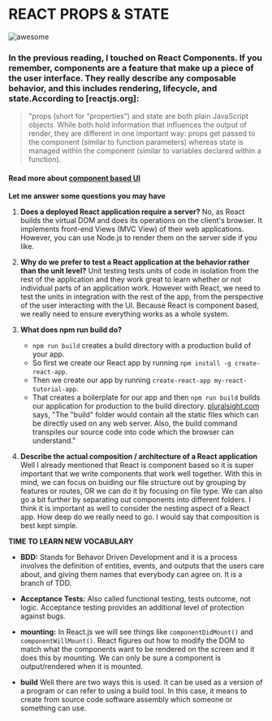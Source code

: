 # REACT PROPS & STATE

![awesome](https://media.giphy.com/media/MCKQEmHkUyGf6/giphy.gif)

### In the previous reading, I touched on React Components. If you remember, components are a feature that make up a piece of the user interface. They really describe any composable behavior, and this includes rendering, lifecycle, and state.According to [reactjs.org]:
> "props (short for “properties”) and state are both plain JavaScript objects. While both hold information that influences the output of render, they are different in one important way: props get passed to the component (similar to function parameters) whereas state is managed within the component (similar to variables declared within a function). 


#### Read more about [component based UI](https://rivad2.github.io/reading-notes/401/class-26.html)

**Let me answer some questions you may have**

1. **Does a deployed React application require a server?** 
No, as React builds the virtual DOM and does its operations on the client's browser. It implements front-end Views (MVC View) of their web applications. However, you can use Node.js to render them on the server side if you like.

2. **Why do we prefer to test a React application at the behavior rather than the unit level?**
Unit testing tests units of code in isolation from the rest of the application and they work great to learn whether or not individual parts of an application work. However with React, we need to test the units in integration with the rest of the app, from the perspective of the user interacting with the UI. Because React is component based, we really need to ensure everything works as a whole system.

3. **What does npm run build do?**
    - `npm run build` creates a build directory with a production build of your app. 
    - So first we create our React app by running `npm install -g create-react-app`.  
    - Then we create our app by running `create-react-app my-react-tutorial-app`. 
    - That creates a boilerplate for our app and then `npm run build` builds our application for production to the build directory. [pluralsight.com](https://www.pluralsight.com/guides/npm-start-for-react-tutorial-project) says, "The "build" folder would contain all the static files which can be directly used on any web server. Also, the build command transpiles our source code into code which the browser can understand."
  
4. **Describe the actual composition / architecture of a React application**
Well I already mentioned that React is component based so it is super important that we write components that work well together. With this in mind, we can focus on buiding our file structure out by grouping by features or routes, OR we can do it by focusing on file type. We can also go a bit further by separating out components into different folders. I think it is important as well to consider the nesting aspect of a React app. How deep do we really need to go. I would say that composition is best kept simple.


**TIME TO LEARN NEW VOCABULARY**

- **BDD:** 
Stands for Behavor Driven Development and it is a process involves the definition of entities, events, and outputs that the users care about, and giving them names that everybody can agree on. It is a branch of TDD.

- **Acceptance Tests:** 
Also called functional testing, tests outcome, not logic. Acceptance testing provides an additional level of protection against bugs.

- **mounting:** 
In React.js we will see things like `componentDidMount()` and `componentWillMount()`. React figures out how to modify the DOM to match what the components want to be rendered on the screen and it does this by mounting.
We can only be sure a component is output/rendered when it is mounted.

- **build**
 Well there are two ways this is used. It can be used as a version of a program or can refer to using a build tool. In this case, it means to create from source code software assembly which someone or something can use.
